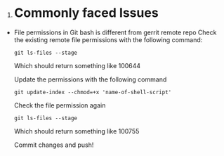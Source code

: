 1. # Commonly faced Issues

* File permissions in Git bash is different from gerrit remote repo
    Check the existing remote file permissions with the following command:
    ```
    git ls-files --stage
    ``` 
    Which should return something like 100644

    Update the permissions with the following command
    ```
    git update-index --chmod=+x 'name-of-shell-script'
    ```
    Check the file permission again
    ```
    git ls-files --stage 
    ```
    Which should return something like 100755

    Commit changes and push!

